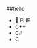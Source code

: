 ##‎hello‎          
-  🐘 PHP           
-  C++                               
-  C#                                     
-  C                                                       